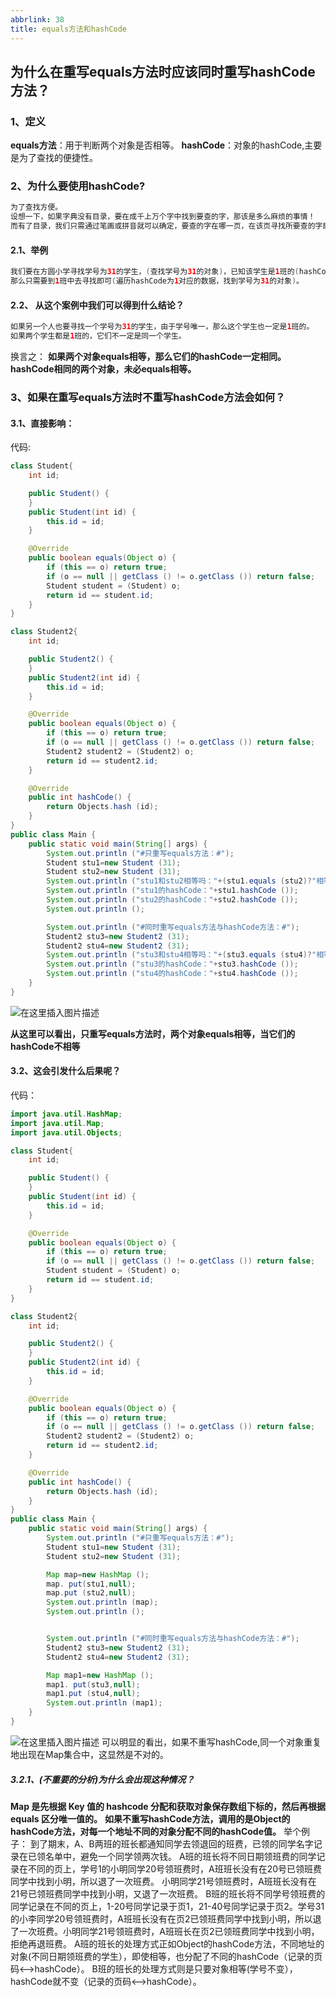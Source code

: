 ```yaml
---
abbrlink: 38
title: equals方法和hashCode
---
```

## 为什么在重写equals方法时应该同时重写hashCode方法？

### 1、定义
**equals方法**：用于判断两个对象是否相等。
**hashCode**：对象的hashCode,主要是为了查找的便捷性。
### 2、为什么要使用hashCode?

```java
为了查找方便。
设想一下，如果字典没有目录，要在成千上万个字中找到要查的字，那该是多么麻烦的事情！
而有了目录，我们只需通过笔画或拼音就可以确定，要查的字在哪一页，在该页寻找所要查的字即可。hashCode就是这么个东西。
```

#### 2.1、举例

```java
我们要在方圆小学寻找学号为31的学生，(查找学号为31的对象)，已知该学生是1班的(hashCode为1）,
那么只需要到1班中去寻找即可(遍历hashCode为1对应的数据，找到学号为31的对象)。
```

#### 2.2、 从这个案例中我们可以得到什么结论？

```java
如果另一个人也要寻找一个学号为31的学生，由于学号唯一，那么这个学生也一定是1班的。
如果两个学生都是1班的，它们不一定是同一个学生。
```
换言之：
  **如果两个对象equals相等，那么它们的hashCode一定相同。**
  **hashCode相同的两个对象，未必equals相等。**

### 3、如果在重写equals方法时不重写hashCode方法会如何？
#### 3.1、直接影响：
代码:

```java
class Student{
    int id;

    public Student() {
    }
    public Student(int id) {
        this.id = id;
    }

    @Override
    public boolean equals(Object o) {
        if (this == o) return true;
        if (o == null || getClass () != o.getClass ()) return false;
        Student student = (Student) o;
        return id == student.id;
    }
}

class Student2{
    int id;

    public Student2() {
    }
    public Student2(int id) {
        this.id = id;
    }

    @Override
    public boolean equals(Object o) {
        if (this == o) return true;
        if (o == null || getClass () != o.getClass ()) return false;
        Student2 student2 = (Student2) o;
        return id == student2.id;
    }

    @Override
    public int hashCode() {
        return Objects.hash (id);
    }
}
public class Main {
    public static void main(String[] args) {
        System.out.println ("#只重写equals方法：#");
        Student stu1=new Student (31);
        Student stu2=new Student (31);
        System.out.println ("stu1和stu2相等吗："+(stu1.equals (stu2)?"相等":"不相等"));
        System.out.println ("stu1的hashCode："+stu1.hashCode ());
        System.out.println ("stu2的hashCode："+stu2.hashCode ());
        System.out.println ();

        System.out.println ("#同时重写equals方法与hashCode方法：#");
        Student2 stu3=new Student2 (31);
        Student2 stu4=new Student2 (31);
        System.out.println ("stu3和stu4相等吗："+(stu3.equals (stu4)?"相等":"不相等"));
        System.out.println ("stu3的hashCode："+stu3.hashCode ());
        System.out.println ("stu4的hashCode："+stu4.hashCode ());
    }
}

```
![在这里插入图片描述](https://img-blog.csdnimg.cn/32de8b39f33543849ce411fbf53bc16f.png)

**从这里可以看出，只重写equals方法时，两个对象equals相等，当它们的hashCode不相等**

#### 3.2、这会引发什么后果呢？
代码：

```java
import java.util.HashMap;
import java.util.Map;
import java.util.Objects;

class Student{
    int id;

    public Student() {
    }
    public Student(int id) {
        this.id = id;
    }

    @Override
    public boolean equals(Object o) {
        if (this == o) return true;
        if (o == null || getClass () != o.getClass ()) return false;
        Student student = (Student) o;
        return id == student.id;
    }
}

class Student2{
    int id;

    public Student2() {
    }
    public Student2(int id) {
        this.id = id;
    }

    @Override
    public boolean equals(Object o) {
        if (this == o) return true;
        if (o == null || getClass () != o.getClass ()) return false;
        Student2 student2 = (Student2) o;
        return id == student2.id;
    }

    @Override
    public int hashCode() {
        return Objects.hash (id);
    }
}
public class Main {
    public static void main(String[] args) {
        System.out.println ("#只重写equals方法：#");
        Student stu1=new Student (31);
        Student stu2=new Student (31);

        Map map=new HashMap ();
        map. put(stu1,null);
        map.put (stu2,null);
        System.out.println (map);
        System.out.println ();


        System.out.println ("#同时重写equals方法与hashCode方法：#");
        Student2 stu3=new Student2 (31);
        Student2 stu4=new Student2 (31);

        Map map1=new HashMap ();
        map1. put(stu3,null);
        map1.put (stu4,null);
        System.out.println (map1);
    }
}
```
![在这里插入图片描述](https://img-blog.csdnimg.cn/d66164e187fa425d84a789df72bdedba.png)
可以明显的看出，如果不重写hashCode,同一个对象重复地出现在Map集合中，这显然是不对的。

##### 3.2.1、(不重要的分析)为什么会出现这种情况？
**Map 是先根据 Key 值的 hashcode 分配和获取对象保存数组下标的，然后再根据 equals 区分唯一值的。**
**如果不重写hashCode方法，调用的是Object的hashCode方法，对每一个地址不同的对象分配不同的hashCode值。**
举个例子：
到了期末，A、B两班的班长都通知同学去领退回的班费，已领的同学名字记录在已领名单中，避免一个同学领两次钱。
A班的班长将不同日期领班费的同学记录在不同的页上，学号1的小明同学20号领班费时，A班班长没有在20号已领班费同学中找到小明，所以退了一次班费。
小明同学21号领班费时，A班班长没有在21号已领班费同学中找到小明，又退了一次班费。
B班的班长将不同学号领班费的同学记录在不同的页上，1-20号同学记录于页1，21-40号同学记录于页2。学号31的小李同学20号领班费时，A班班长没有在页2已领班费同学中找到小明，所以退了一次班费。小明同学21号领班费时，A班班长在页2已领班费同学中找到小明，拒绝再退班费。
A班的班长的处理方式正如Object的hashCode方法，不同地址的对象(不同日期领班费的学生），即使相等，也分配了不同的hashCode（记录的页码<-->hashCode）。
B班的班长的处理方式则是只要对象相等(学号不变），hashCode就不变（记录的页码<-->hashCode）。